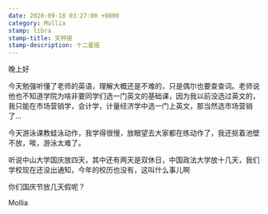 ```yaml
---
date: 2020-09-18 03:27:00 +0800
category: Mollia
stamp: libra
stamp-title: 天秤座
stamp-description: 十二星座
---
```


<p>
晚上好

今天勉强听懂了老师的英语，理解大概还是不难的，只是偶尔也要查查词。老师说他也不知道学院为啥非要同学们选一门英文的基础课，因为我以前没选过英文的，我只能在市场营销学，会计学，计量经济学中选一门上英文，那当然选市场营销了…

今天游泳课教蛙泳动作，我学得很慢，放眼望去大家都在练动作了，我还抠着池壁不放，唉，游泳太难了。

听说中山大学国庆放四天，其中还有两天是双休日，中国政法大学放十几天，我们学校现在还没出通知，今年的校历也没有，这叫什么事儿啊

你们国庆节放几天假呢？

Mollia
</p>